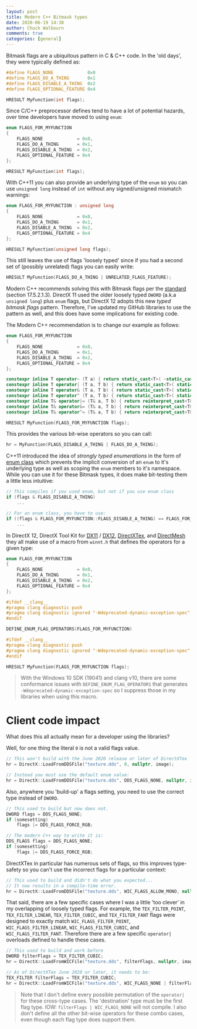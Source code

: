 ```yaml
---
layout: post
title: Modern C++ Bitmask types
date: 2020-06-19 14:38
author: Chuck Walbourn
comments: true
categories: [general]
---
```


Bitmask flags are a ubiquitous pattern in C & C++ code. In the 'old days', they were typically defined as:

```cpp
#define FLAGS_NONE             0x0
#define FLAGS_DO_A_THING       0x1
#define FLAGS_DISABLE_A_THING  0x2
#define FLAGS_OPTIONAL_FEATURE 0x4

HRESULT MyFunction(int flags);
```

Since C/C++ preprocessor defines tend to have a lot of potential hazards, over time developers have moved to using ``enum``:

```cpp
enum FLAGS_FOR_MYFUNCTION
{
    FLAGS_NONE             = 0x0,
    FLAGS_DO_A_THING       = 0x1,
    FLAGS_DISABLE_A_THING  = 0x2,
    FLAGS_OPTIONAL_FEATURE = 0x4
};

HRESULT MyFunction(int flags);
```

With C++11 you can also provide an underlying type of the ``enum`` so you can use ``unsigned long`` instead of ``int`` without any signed/unsigned mismatch warnings:

```cpp
enum FLAGS_FOR_MYFUNCTION : unsigned long
{
    FLAGS_NONE             = 0x0,
    FLAGS_DO_A_THING       = 0x1,
    FLAGS_DISABLE_A_THING  = 0x2,
    FLAGS_OPTIONAL_FEATURE = 0x4
};

HRESULT MyFunction(unsigned long flags);
```

This still leaves the use of flags 'loosely typed' since if you had a second set of (possibly unrelated) flags you can easily write:

```cpp
HRESULT MyFunction(FLAGS_DO_A_THING | UNRELATED_FLAGS_FEATURE);
```

Modern C++ recommends solving this with Bitmask flags per the [standard](http://www.open-std.org/jtc1/sc22/wg21/docs/papers/2012/n3485.pdf) (section 17.5.2.1.3). DirectX 11 used the older loosely typed ``DWORD`` (a.k.a ``unsigned long``) plus ``enum`` flags, but DirectX 12 adopts this new *typed bitmask flags* pattern. Therefore, I've updated my GitHub libraries to use the pattern as well, and this does have some implications for existing code.
<!--more-->

The Modern C++ recommendation is to change our example as follows:

```cpp
enum FLAGS_FOR_MYFUNCTION
{
    FLAGS_NONE             = 0x0,
    FLAGS_DO_A_THING       = 0x1,
    FLAGS_DISABLE_A_THING  = 0x2,
    FLAGS_OPTIONAL_FEATURE = 0x4
};

constexpr inline T operator~ (T a) { return static_cast<T>( ~static_cast<std::underlying_type<T>::type>(a) ); }
constexpr inline T operator| (T a, T b) { return static_cast<T>( static_cast<std::underlying_type<T>::type>(a) | static_cast<std::underlying_type<T>::type>(b) ); }
constexpr inline T operator& (T a, T b) { return static_cast<T>( static_cast<std::underlying_type<T>::type>(a) & static_cast<std::underlying_type<T>::type>(b) ); }
constexpr inline T operator^ (T a, T b) { return static_cast<T>( static_cast<std::underlying_type<T>::type>(a) ^ static_cast<std::underlying_type<T>::type>(b) ); }
constexpr inline T& operator|= (T& a, T b) { return reinterpret_cast<T&>( reinterpret_cast<std::underlying_type<T>::type&>(a) |= static_cast<std::underlying_type<T>::type>(b) ); }
constexpr inline T& operator&= (T& a, T b) { return reinterpret_cast<T&>( reinterpret_cast<std::underlying_type<T>::type&>(a) &= static_cast<std::underlying_type<T>::type>(b) ); }
constexpr inline T& operator^= (T& a, T b) { return reinterpret_cast<T&>( reinterpret_cast<std::underlying_type<T>::type&>(a) ^= static_cast<std::underlying_type<T>::type>(b) ); }

HRESULT MyFunction(FLAGS_FOR_MYFUNCTION flags);
```

This provides the various bit-wise operators so you can call:

```cpp
hr = MyFunction(FLAGS_DISABLE_A_THING | FLAGS_DO_A_THING);
```

C++11 introduced the idea of *strongly typed enumerations* in the form of [enum class](https://en.cppreference.com/w/cpp/language/enum) which prevents the implicit conversion of an ``enum`` to it's underlying type as well as scoping the ``enum`` members to it's namespace. While you can use it for these Bitmask types, it does make bit-testing them a little less intuitive:

```cpp
// This compiles if you used enum, but not if you use enum class
if (flags & FLAGS_DISABLE_A_THING)
    ...

// For an enum class, you have to use:
if ((flags & FLAGS_FOR_MYFUNCTION::FLAGS_DISABLE_A_THING) == FLAGS_FOR_MYFUNCTION::FLAGS_DISABLE_A_THING)
    ...
```

In DirectX 12, DirectX Tool Kit for [DX11](https://github.com/microsoft/DirectXTK) / [DX12](https://github.com/microsoft/DirectXTK12), [DirectXTex](https://github.com/microsoft/DirectXTex), and [DirectMesh](https://github.com/microsoft/DirectXMesh) they all make use of a macro from ``winnt.h`` that defines the operators for a given type:

```cpp
enum FLAGS_FOR_MYFUNCTION
{
    FLAGS_NONE             = 0x0,
    FLAGS_DO_A_THING       = 0x1,
    FLAGS_DISABLE_A_THING  = 0x2,
    FLAGS_OPTIONAL_FEATURE = 0x4
};

#ifdef __clang__
#pragma clang diagnostic push
#pragma clang diagnostic ignored "-Wdeprecated-dynamic-exception-spec"
#endif

DEFINE_ENUM_FLAG_OPERATORS(FLAGS_FOR_MYFUNCTION)

#ifdef __clang__
#pragma clang diagnostic push
#pragma clang diagnostic ignored "-Wdeprecated-dynamic-exception-spec"
#endif

HRESULT MyFunction(FLAGS_FOR_MYFUNCTION flags);
```

> With the Windows 10 SDK (19041) and clang v10, there are some conformance issues with ``DEFINE_ENUM_FLAG_OPERATORS`` that generates ``-Wdeprecated-dynamic-exception-spec`` so I suppress those in my libraries when using this macro.

# Client code impact

What does this all actually mean for a developer using the libraries?

Well, for one thing the literal ``0`` is not a valid flags value.

```cpp
// This won't build with the June 2020 release or later of DirectXTex
hr = DirectX::LoadFromDDSFile("texture.dds", 0, nullptr, image);

// Instead you must use the default enum value:
hr = DirectX::LoadFromDDSFile("texture.dds", DDS_FLAGS_NONE, nullptr, image);
```

Also, anywhere you 'build-up' a flags setting, you need to use the correct type instead of ``DWORD``.

```cpp
// This used to build but now does not.
DWORD flags = DDS_FLAGS_NONE;
if (somesetting)
    flags |= DDS_FLAGS_FORCE_RGB;

// The modern C++ way to write it is:
DDS_FLAGS flags = DDS_FLAGS_NONE;
if (somesetting)
    flags |= DDS_FLAGS_FORCE_RGB;
```

DirectXTex in particular has numerous sets of flags, so this improves type-safety so you can't use the incorrect flags for a particular context:

```cpp
// This used to build and didn't do what you expected...
// It now results in a compile-time error.
hr = DirectX::LoadFromDDSFile("texture.dds", WIC_FLAGS_ALLOW_MONO, nullptr, image);
```

That said, there are a few specific cases where I was a little 'too clever' in my overlapping of loosely typed flags. For example, the ``TEX_FILTER_POINT``, ``TEX_FILTER_LINEAR``, ``TEX_FILTER_CUBIC``, and ``TEX_FILTER_FANT`` flags were designed to exactly match ``WIC_FLAGS_FILTER_POINT``, ``WIC_FLAGS_FILTER_LINEAR``, ``WIC_FLAGS_FILTER_CUBIC``, and ``WIC_FLAGS_FILTER_FANT``. Therefore there are a few specific ``operator|`` overloads defined to handle these cases.

```cpp
// This used to build and work before
DWORD filterFlags = TEX_FILTER_CUBIC;
hr = DirectX::LoadFromWICFile("texture.dds", filterFlags, nullptr, image);

// As of DirectXTex June 2020 or later, it needs to be:
TEX_FILTER filterFlags = TEX_FILTER_CUBIC;
hr = DirectX::LoadFromWICFile("texture.dds", WIC_FLAGS_NONE | filterFlags, nullptr, image);
```

> Note that I don't define every possible permutation of the ``operator|`` for these cross-type cases. The 'destination' type must be the first flag type. IOW: ``filterFlags | WIC_FLAGS_NONE`` will not compile. I also don't define all the other bit-wise operators for these combo cases, even though each flag type does support them.
